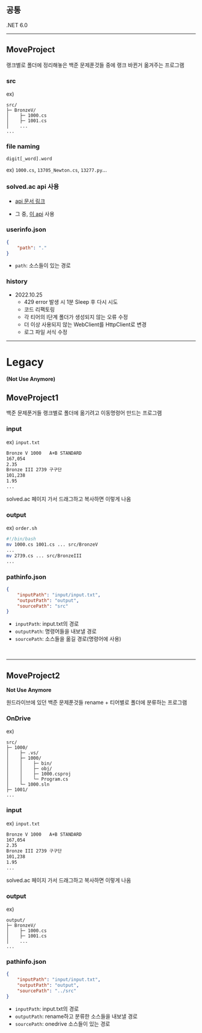 ## 공통

.NET 6.0

---

## MoveProject

랭크별로 폴더에 정리해놓은 백준 문제푼것들 중에 랭크 바뀐거 옮겨주는 프로그램

### src
ex)
```
src/
├─ BronzeV/
│    ├─ 1000.cs
│    ├─ 1001.cs
│    ...
...
```
### file naming
`digit[_word].word`

ex) `1000.cs`, `13705_Newton.cs`, `13277.py`... 

### solved.ac api 사용

* [api 문서 링크](https://solvedac.github.io/unofficial-documentation/#/)

* 그 중, [이 api](https://solvedac.github.io/unofficial-documentation/#/operations/getProblemById) 사용

### userinfo.json
```json
{
    "path": "."
}
```
* `path`: 소스들이 있는 경로

### history
* 2022.10.25
  - 429 error 발생 시 1분 Sleep 후 다시 시도
  - 코드 리팩토링
  - 각 티어의 I단계 폴더가 생성되지 않는 오류 수정
  - 더 이상 사용되지 않는 WebClient를 HttpClient로 변경
  - 로그 파일 서식 수정

---

# Legacy

**(Not Use Anymore)**

## MoveProject1

백준 문제푼거들 랭크별로 폴더에 옮기려고 이동명령어 만드는 프로그램

### input
ex) `input.txt`
```txt
Bronze V 1000	A+B STANDARD	
167,054
2.35
Bronze III 2739	구구단	
101,238
1.95
...
```
solved.ac 페이지 가서 드래그하고 복사하면 이렇게 나옴

### output
ex) `order.sh`
```bash
#!/bin/bash
mv 1000.cs 1001.cs ... src/BronzeV
...
mv 2739.cs ... src/BronzeIII
...
```

### pathinfo.json
```json
{
    "inputPath": "input/input.txt",
    "outputPath": "output",
    "sourcePath": "src"
}
```
* `inputPath`: input.txt의 경로
* `outputPath`: 명령어들을 내보낼 경로
* `sourcePath`: 소스들을 옮길 경로(명령어에 사용)

<br>

---

## MoveProject2

**Not Use Anymore**

원드라이브에 있던 백준 문제푼것들 rename + 티어별로 폴더에 분류하는 프로그램

### OnDrive
ex)
```
src/
├─ 1000/
│    ├─ .vs/
│    ├─ 1000/
│    │    ├─ bin/
│    │    ├─ obj/
│    │    ├─ 1000.csproj
│    │    └─ Program.cs
│    └─ 1000.sln
├─ 1001/
...
```

### input
ex) `input.txt`
```txt
Bronze V 1000	A+B STANDARD	
167,054
2.35
Bronze III 2739	구구단	
101,238
1.95
...
```
solved.ac 페이지 가서 드래그하고 복사하면 이렇게 나옴

### output
ex)
```
output/
├─ BronzeV/
│    ├─ 1000.cs
│    ├─ 1001.cs
│    ...
...
```

### pathinfo.json
```json
{
    "inputPath": "input/input.txt",
    "outputPath": "output",
    "sourcePath": "../src"
}
```
* `inputPath`: input.txt의 경로
* `outputPath`: rename하고 분류한 소스들을 내보낼 경로
* `sourcePath`: onedrive 소스들이 있는 경로
